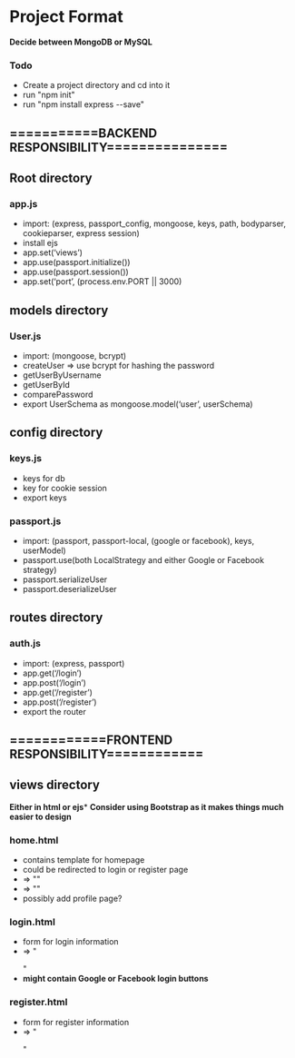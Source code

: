 # Project Format

**Decide between MongoDB or MySQL**

### Todo
* Create a project directory and cd into it
* run "npm init"
* run "npm install express --save"


## ===========BACKEND RESPONSIBILITY===============

## Root directory
### app.js
* import: (express, passport_config, mongoose, keys, path, bodyparser, cookieparser, express session)
* install ejs
* app.set(‘views’)
* app.use(passport.initialize())
* app.use(passport.session())
* app.set(‘port’, (process.env.PORT || 3000)

## models directory
### User.js
* import: (mongoose, bcrypt)
* createUser	=> use bcrypt for hashing the password
* getUserByUsername
* getUserById
* comparePassword
* export UserSchema as mongoose.model(‘user’, userSchema)

## config directory
### keys.js
* keys for db
* key for cookie session
* export keys
### passport.js
* import: (passport, passport-local, (google or facebook), keys, userModel)
* passport.use(both LocalStrategy and either Google or Facebook 	strategy)
* passport.serializeUser
* passport.deserializeUser

## routes directory
### auth.js
* import: (express, passport)
* app.get(‘/login’)
* app.post(‘/login’)
* app.get(‘/register’)
* app.post(‘/register’)
* export the router

## ============FRONTEND RESPONSIBILITY============

## views directory
**Either in html or ejs***
**Consider using Bootstrap as it makes things much easier to design**
### home.html
* contains template for homepage
* could be redirected to login or register page
*    => "<a href="/login"></a>"
*    => "<a href="/register"></a>"
* possibly add profile page?
### login.html
* form for login information
*   => "<form action="/login"></form>"
* **might contain Google or Facebook login buttons**
### register.html
* form for register information
*   => "<form action="/register"></form>"
